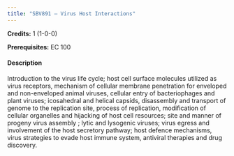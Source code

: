 ```yaml
---
title: "SBV891 – Virus Host Interactions"
---
```

**Credits:** 1 (1-0-0)

**Prerequisites:** EC 100

#### Description
Introduction to the virus life cycle; host cell surface molecules utilized as virus receptors, mechanism of cellular membrane penetration for enveloped and non-enveloped animal viruses, cellular entry of bacteriophages and plant viruses; icosahedral and helical capsids, disassembly and transport of genome to the replication site, process of replication, modification of cellular organelles and hijacking of host cell resources; site and manner of progeny virus assembly ; lytic and lysogenic viruses; virus egress and involvement of the host secretory pathway; host defence mechanisms, virus strategies to evade host immune system, antiviral therapies and drug discovery.